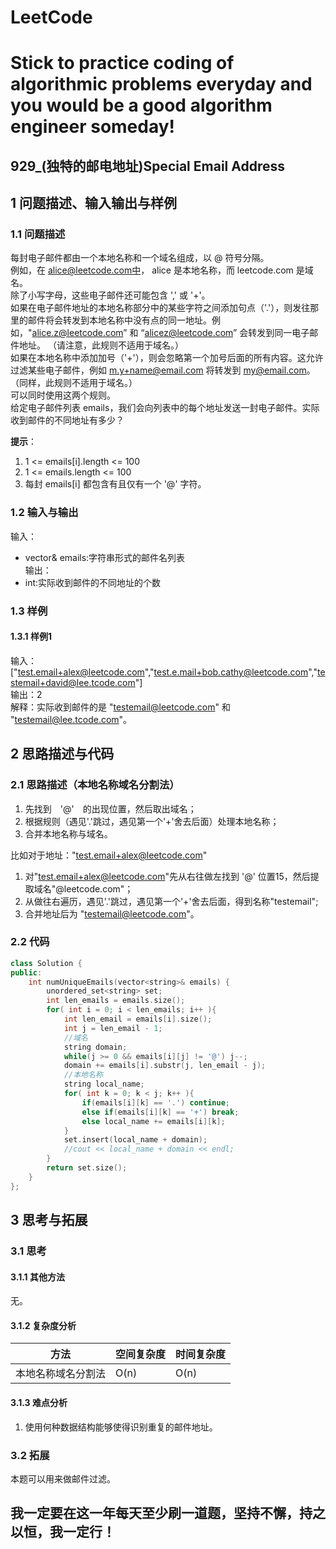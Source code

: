 # LeetCode
# Stick to practice coding of algorithmic problems everyday and you would be a good algorithm engineer someday!
## 929_(独特的邮电地址)Special Email Address
## 1 问题描述、输入输出与样例
### 1.1 问题描述
每封电子邮件都由一个本地名称和一个域名组成，以 @ 符号分隔。<br>
例如，在 alice@leetcode.com中， alice 是本地名称，而 leetcode.com 是域名。<br>
除了小写字母，这些电子邮件还可能包含 ',' 或 '+'。<br>
如果在电子邮件地址的本地名称部分中的某些字符之间添加句点（'.'），则发往那里的邮件将会转发到本地名称中没有点的同一地址。例如，"alice.z@leetcode.com” 和 “alicez@leetcode.com” 会转发到同一电子邮件地址。 （请注意，此规则不适用于域名。）<br>
如果在本地名称中添加加号（'+'），则会忽略第一个加号后面的所有内容。这允许过滤某些电子邮件，例如 m.y+name@email.com 将转发到 my@email.com。 （同样，此规则不适用于域名。）<br>
可以同时使用这两个规则。<br>
给定电子邮件列表 emails，我们会向列表中的每个地址发送一封电子邮件。实际收到邮件的不同地址有多少？<br>

__提示__：
1. 1 <= emails[i].length <= 100
2. 1 <= emails.length <= 100
3. 每封 emails[i] 都包含有且仅有一个 '@' 字符。
### 1.2 输入与输出
输入：<br>
* vector<string>& emails:字符串形式的邮件名列表<br>
输出：<br>
* int:实际收到邮件的不同地址的个数<br>
### 1.3 样例
#### 1.3.1 样例1
输入：["test.email+alex@leetcode.com","test.e.mail+bob.cathy@leetcode.com","testemail+david@lee.tcode.com"]<br>
输出：2<br>
解释：实际收到邮件的是 "testemail@leetcode.com" 和 "testemail@lee.tcode.com"。<br>
## 2 思路描述与代码	
### 2.1 思路描述（本地名称域名分割法）
1. 先找到　'@'　的出现位置，然后取出域名；
2. 根据规则（遇见'.'跳过，遇见第一个'+'舍去后面）处理本地名称；
3. 合并本地名称与域名。

比如对于地址："test.email+alex@leetcode.com"<br>
1. 对"test.email+alex@leetcode.com"先从右往做左找到 '@' 位置15，然后提取域名"@leetcode.com"；<br>
2. 从做往右遍历，遇见'.'跳过，遇见第一个'+'舍去后面，得到名称"testemail";<br>
3. 合并地址后为 "testemail@leetcode.com"。<br>
### 2.2 代码
```cpp
class Solution {
public:
    int numUniqueEmails(vector<string>& emails) {
        unordered_set<string> set;
        int len_emails = emails.size();
        for( int i = 0; i < len_emails; i++ ){
            int len_email = emails[i].size();
            int j = len_email - 1;
            //域名
            string domain;
            while(j >= 0 && emails[i][j] != '@') j--;
            domain += emails[i].substr(j, len_email - j);
            //本地名称
            string local_name;
            for( int k = 0; k < j; k++ ){
                if(emails[i][k] == '.') continue;
                else if(emails[i][k] == '+') break;
                else local_name += emails[i][k];
            }
            set.insert(local_name + domain);
            //cout << local_name + domain << endl;
        }
        return set.size();
    }
};
```
## 3 思考与拓展
### 3.1 思考
#### 3.1.1 其他方法
无。
#### 3.1.2 复杂度分析
方法|空间复杂度|时间复杂度
--- | --- | ---
本地名称域名分割法|O(n)|O(n)
#### 3.1.3 难点分析
1. 使用何种数据结构能够使得识别重复的邮件地址。
### 3.2 拓展
本题可以用来做邮件过滤。
	  
## 我一定要在这一年每天至少刷一道题，坚持不懈，持之以恒，我一定行！
